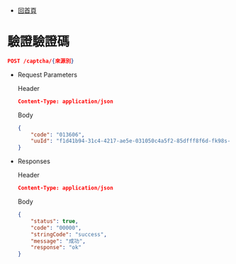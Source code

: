 - [回首頁](../../ePlatformApiSepc.md) 

# 驗證驗證碼

```json
POST /captcha/{來源別}
```

- Request Parameters
    
    Header
    
    ```json
    Content-Type: application/json
    ```
    
    Body
    
    ```json
    {
        "code": "013606",
        "uuId": "f1d41b94-31c4-4217-ae5e-031050c4a5f2-85dfff8f6d-fk98s-2111221345"
    }
    ```
    

- Responses
    
    Header
    
    ```json
    Content-Type: application/json
    ```
    
    Body
    
    ```json
    {
        "status": true,
        "code": "00000",
        "stringCode": "success",
        "message": "成功",
        "response": "ok"
    }
    ```
